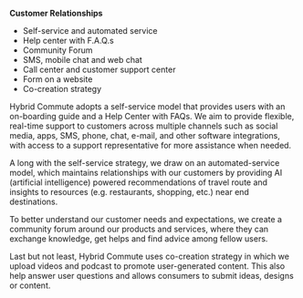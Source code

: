 <b>Customer Relationships</b>
<ul>
  <li>Self-service and automated service</li>
  <li>Help center with F.A.Q.s</li>
  <li>Community Forum</li>
  <li>SMS, mobile chat and web chat</li>
  <li>Call center and customer support center</li>
  <li>Form on a website</li>
  <li>Co-creation strategy</li>
</ul>

<p>Hybrid Commute adopts a self-service model that provides users with an on-boarding guide and a Help Center with FAQs. We aim to provide flexible, real-time support to customers across multiple channels such as social media, apps, SMS, phone, chat, e-mail, and other software integrations, with access to a support representative for more assistance when needed.

A long with the self-service strategy, we draw on an automated-service model, which maintains relationships with our customers by providing AI (artificial intelligence) powered recommendations of travel route and insights to resources (e.g. restaurants, shopping, etc.) near end destinations.

To better understand our customer needs and expectations, we create a community forum around our products and services, where they can exchange knowledge, get helps and find advice among fellow users.

Last but not least, Hybrid Commute uses co-creation strategy in which we upload videos and podcast to promote user-generated content. This also help answer user questions and allows consumers to submit ideas, designs or content.</p>

